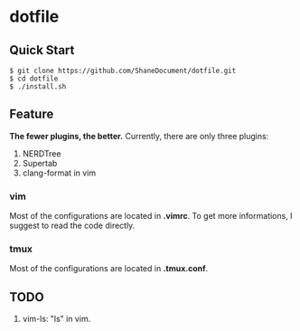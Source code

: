 # dotfile
## Quick Start
```
$ git clone https://github.com/ShaneDocument/dotfile.git
$ cd dotfile
$ ./install.sh
```

## Feature
**The fewer plugins, the better.**
Currently, there are only three plugins:
1. NERDTree
2. Supertab
3. clang-format in vim

### vim
Most of the configurations are located in **.vimrc**. To get more informations, I suggest to read the code directly.

### tmux
Most of the configurations are located in **.tmux.conf**.


## TODO
1. vim-ls: "ls" in vim.
